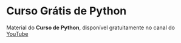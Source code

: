 #  Curso Grátis de Python

Material do **Curso de Python**, disponível gratuitamente no canal do [YouTube](https://www.youtube.com/playlist?list=PLHz_AreHm4dlKP6QQCekuIPky1CiwmdI6)

